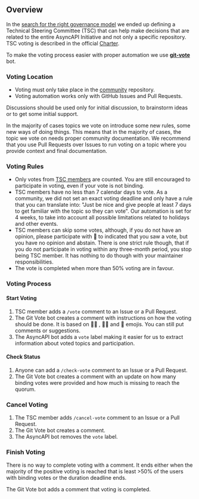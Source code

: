 ## Overview

In the [search for the right governance model](https://www.asyncapi.com/blog/governance-motivation) we ended up defining a Technical Steering Committee (TSC) that can help make decisions that are related to the entire AsyncAPI Initiative and not only a specific repository. TSC voting is described in the official [Charter](https://github.com/asyncapi/community/blob/master/CHARTER.md#4-tsc-voting).

To make the voting process easier with proper automation we use [**git-vote**](https://github.com/cncf/gitvote) bot.

### Voting Location

- Voting must only take place in the [community](https://github.com/asyncapi/community) repository.
- Voting automation works only with GitHub Issues and Pull Requests.

Discussions should be used only for initial discussion, to brainstorm ideas or to get some initial support.

In the majority of cases topics we vote on introduce some new rules, some new ways of doing things. This means that in the majority of cases, the topic we vote on needs proper community documentation. We recommend that you use Pull Requests over Issues to run voting on a topic where you provide context and final documentation.

### Voting Rules

* Only votes from [TSC members](https://www.asyncapi.com/community/tsc) are counted. You are still encouraged to participate in voting, even if your vote is not binding.
* TSC members have no less than 7 calendar days to vote. As a community, we did not set an exact voting deadline and only have a rule that you can translate into: "Just be nice and give people at least 7 days to get familiar with the topic so they can vote". Our automation is set for 4 weeks, to take into account all possible limitations related to holidays and other events.
* TSC members can skip some votes, although, if you do not have an opinion, please participate with 👀 to indicated that you saw a vote, but you have no opinion and abstain. There is one strict rule though, that if you do not participate in voting within any three-month period, you stop being TSC member. It has nothing to do though with your maintainer responsibilities.
* The vote is completed when more than 50% voting are in favour.

### Voting Process

#### Start Voting

1. TSC member adds a `/vote` comment to an Issue or a Pull Request.
2. The Git Vote bot creates a comment with instructions on how the voting should be done. It is based on  👍🏼 , 👎🏼 and 👀 emojis. You can still put comments or suggestions.
3. The AsyncAPI bot adds a `vote` label making it easier for us to extract information about voted topics and participation.

#### Check Status

1. Anyone can add a `/check-vote` comment to an Issue or a Pull Request.
2. The Git Vote bot creates a comment with an update on how many binding votes were provided and how much is missing to reach the quorum.

### Cancel Voting

1. The TSC member adds `/cancel-vote` comment to an Issue or a Pull Request.
2. The Git Vote bot creates a comment.
3. The AsyncAPI bot removes the `vote` label.

### Finish Voting

There is no way to complete voting with a comment. It ends either when the majority of the positive voting is reached that is least >50% of the users with binding votes or the duration deadline ends.

The Git Vote bot adds a comment that voting is completed.